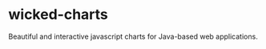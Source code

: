wicked-charts
=============

Beautiful and interactive javascript charts for Java-based web applications.
